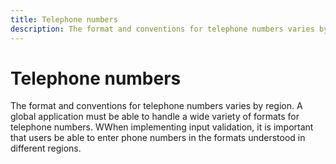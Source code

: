 ```yaml
---
title: Telephone numbers
description: The format and conventions for telephone numbers varies by region.
---
```


# Telephone numbers

The format and conventions for telephone numbers varies by region.
A global application must be able to handle a wide variety of formats for telephone numbers.
WWhen implementing input validation, it is important that users be able to enter phone numbers in the formats understood in different regions.
